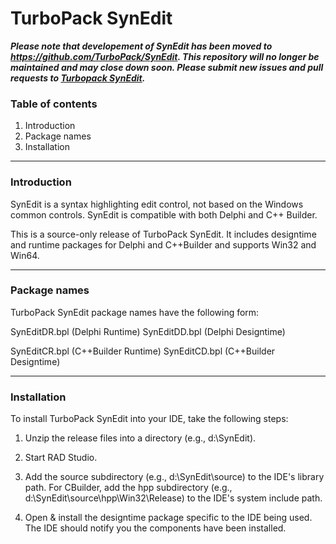 # TurboPack SynEdit

***Please note that developement of SynEdit has been moved to https://github.com/TurboPack/SynEdit.  This repository will no longer be maintained and may close down soon.  Please submit new issues and pull requests to [Turbopack SynEdit](https://github.com/TurboPack/SynEdit).***

### Table of contents

1.  Introduction
2.  Package names
3.  Installation

---


### Introduction


SynEdit is a syntax highlighting edit control, not based on the Windows 
common controls. SynEdit is compatible with both Delphi and C++ Builder.

This is a source-only release of TurboPack SynEdit. It includes
designtime and runtime packages for Delphi and C++Builder and supports Win32 and Win64.

---

### Package names


TurboPack SynEdit package names have the following form:

SynEditDR.bpl (Delphi Runtime)
SynEditDD.bpl (Delphi Designtime)

SynEditCR.bpl (C++Builder Runtime)
SynEditCD.bpl (C++Builder Designtime)

---

### Installation


To install TurboPack SynEdit into your IDE, take the following
steps:

  1. Unzip the release files into a directory (e.g., d:\SynEdit).

  2. Start RAD Studio.

  3. Add the source subdirectory (e.g., d:\SynEdit\source) to the
     IDE's library path. For CBuilder, add the hpp subdirectory
     (e.g., d:\SynEdit\source\hpp\Win32\Release) to the IDE's system include path.

  4. Open & install the designtime package specific to the IDE being
     used. The IDE should notify you the components have been
     installed.
